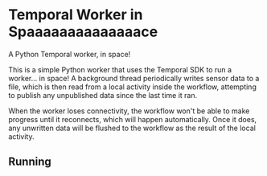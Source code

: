 # Temporal Worker in Spaaaaaaaaaaaaaace

A Python Temporal worker, in space!

This is a simple Python worker that uses the Temporal SDK to run a worker... in space! A background
thread periodically writes sensor data to a file, which is then read from a local activity inside
the workflow, attempting to publish any unpublished data since the last time it ran.

When the worker loses connectivity, the workflow won't be able to make progress until it reconnects,
which will happen automatically. Once it does, any unwritten data will be flushed to the workflow
as the result of the local activity.

## Running

